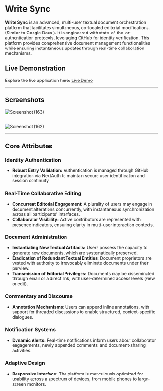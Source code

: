 # Write Sync

**Write Sync** is an advanced, multi-user textual document orchestration platform that facilitates simultaneous, co-located editorial modifications. (Similar to Google Docs ). It is engineered with state-of-the-art authentication protocols, leveraging GitHub for identity verification. This platform provides comprehensive document management functionalities while ensuring instantaneous updates through real-time collaboration mechanisms.

## Live Demonstration
Explore the live application here: [Live Demo](https://abhishek-gupta-writesync.vercel.app/)

---

## Screenshots 

![Screenshot (163)](https://github.com/user-attachments/assets/adca65ce-8263-4128-8c8e-2bd8e3bda934)  <br><br>

![Screenshot (162)](https://github.com/user-attachments/assets/9520d328-9a70-4736-92d7-c1ac9128be17) <br>

---

## Core Attributes

### Identity Authentication
- **Robust Entry Validation:** Authentication is managed through GitHub integration via NextAuth to maintain secure user identification and session continuity.

### Real-Time Collaborative Editing
- **Concurrent Editorial Engagement:** A plurality of users may engage in document alterations concurrently, with instantaneous synchronization across all participants’ interfaces.
- **Collaborator Visibility:** Active contributors are represented with presence indicators, ensuring clarity in multi-user interaction contexts.

### Document Administration
- **Instantiating New Textual Artifacts:** Users possess the capacity to generate new documents, which are systematically preserved.
- **Eradication of Redundant Textual Entities:** Document proprietors are vested with authority to irrevocably eliminate documents under their purview.
- **Transmission of Editorial Privileges:** Documents may be disseminated through email or a direct link, with user-determined access levels (view or edit).

### Commentary and Discourse
- **Annotation Mechanisms:** Users can append inline annotations, with support for threaded discussions to enable structured, context-specific dialogues.

### Notification Systems
- **Dynamic Alerts:** Real-time notifications inform users about collaborator engagements, newly appended comments, and document-sharing activities.

### Adaptive Design
- **Responsive Interface:** The platform is meticulously optimized for usability across a spectrum of devices, from mobile phones to large-screen monitors.


